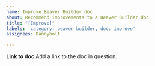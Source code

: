 ```yaml
---
name: Improve Beaver Builder doc
about: Recommend improvements to a Beaver Builder doc
title: "[Improve]"
labels: 'category: beaver builder, doc: improve'
assignees: Dannyholt

---
```


**Link to doc**
Add a link to the doc in question.
